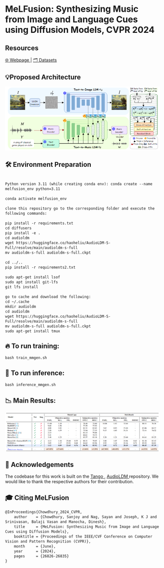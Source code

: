 # MeLFusion: Synthesizing Music from Image and Language Cues using Diffusion Models, CVPR 2024

## Resources

<a href="https://schowdhury671.github.io/melfusion_cvpr2024/"> 🌐 Webpage </a> | <a href="https://umd0-my.sharepoint.com/:f:/g/personal/sanjoyc_umd_edu/Eok6RG9QIZhNlGubG8-VsDIBhNMK6OOVAWuHpryEC3VnJw"> 🗂️ Datasets </a>

## 💡Proposed Architecture
![alt text](https://github.com/schowdhury671/melfusion/blob/main/diagrams/melfusion_architecture.png)


## 🛠️ Environment Preparation
```

Python version 3.11 (while creating conda env): conda create --name melfusion_env python=3.11

conda activate melfusion_env

clone this repository go to the corresponding folder and execute the following commands: 

pip install -r requirements.txt
cd diffusers
pip install -e .
cd audioldm
wget https://huggingface.co/haoheliu/AudioLDM-S-Full/resolve/main/audioldm-s-full
mv audioldm-s-full audioldm-s-full.ckpt

cd ../..
pip install -r requirements2.txt

sudo apt-get install lsof
sudo apt install git-lfs
git lfs install

go to cache and download the following: 
cd ~/.cache   
mkdir audioldm
cd audioldm
wget https://huggingface.co/haoheliu/AudioLDM-S-Full/resolve/main/audioldm-s-full
mv audioldm-s-full audioldm-s-full.ckpt
sudo apt-get install tmux
```


## 🔥 To run training:
```
bash train_mmgen.sh
```

## 💊 To run inference:
```
bash inference_mmgen.sh
```

## 📉 Main Results:
![alt text](https://github.com/schowdhury671/melfusion/blob/main/diagrams/melfusion_main_results.png)


## :pray: Acknowledgements

The codebase for this work is built on the <a href="https://github.com/declare-lab/tango">Tango </a>, <a href="https://github.com/haoheliu/AudioLDM">AudioLDM </a> repository. We would like to thank the respective authors for their contribution.

## :mortar_board: Citing MeLFusion

```
@InProceedings{Chowdhury_2024_CVPR,
    author    = {Chowdhury, Sanjoy and Nag, Sayan and Joseph, K J and Srinivasan, Balaji Vasan and Manocha, Dinesh},
    title     = {MeLFusion: Synthesizing Music from Image and Language Cues using Diffusion Models},
    booktitle = {Proceedings of the IEEE/CVF Conference on Computer Vision and Pattern Recognition (CVPR)},
    month     = {June},
    year      = {2024},
    pages     = {26826-26835}
}
```
